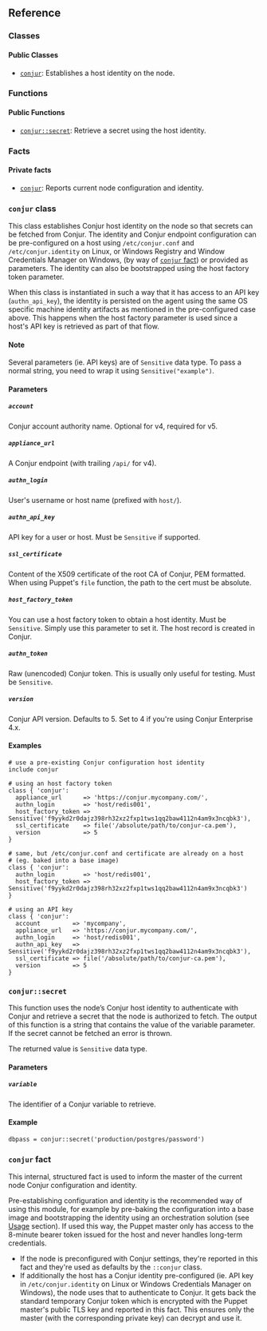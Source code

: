 ## Reference

### Classes

#### Public Classes

* [`conjur`](#conjur-class): Establishes a host identity on the node.

### Functions

#### Public Functions

* [`conjur::secret`](#conjursecret): Retrieve a secret using the host identity.

### Facts

#### Private facts

* [`conjur`](#conjur-fact): Reports current node configuration and identity.

### `conjur` class

This class establishes Conjur host identity on the node so that secrets can be
fetched from Conjur. The identity and Conjur endpoint configuration can be
pre-configured on a host using `/etc/conjur.conf` and `/etc/conjur.identity` on Linux, or
Windows Registry and Window Credentials Manager on Windows, (by way of
[`conjur` fact](#conjur-fact)) or provided as parameters. The identity can also be
bootstrapped using the host factory token parameter.

When this class is instantiated in such a way that it has access to an API key (`authn_api_key`),
the identity is persisted on the agent using the same OS specific machine identity
artifacts as mentioned in the pre-configured case above. This happens when the host
factory parameter is used since a host's API key is retrieved as part of that flow.

#### Note

Several parameters (ie. API keys) are of `Sensitive` data type.
To pass a normal string, you need to wrap it using `Sensitive("example")`.

#### Parameters

##### `account`
Conjur account authority name. Optional for v4, required for v5.

##### `appliance_url`
A Conjur endpoint (with trailing `/api/` for v4).

##### `authn_login`
User's username or host name (prefixed with `host/`).

##### `authn_api_key`
API key for a user or host. Must be `Sensitive` if supported.

##### `ssl_certificate`
Content of the X509 certificate of the root CA of Conjur, PEM formatted.
When using Puppet's `file` function, the path to the cert must be absolute.

##### `host_factory_token`
You can use a host factory token to obtain a host identity. Must be `Sensitive`.
Simply use this parameter to set it. The host record is created in Conjur.

##### `authn_token`
Raw (unencoded) Conjur token. This is usually only useful for testing.
Must be `Sensitive`.

##### `version`
Conjur API version. Defaults to 5. Set to 4 if you're using Conjur Enterprise 4.x.

#### Examples

```puppet
# use a pre-existing Conjur configuration host identity
include conjur

# using an host factory token
class { 'conjur':
  appliance_url      => 'https://conjur.mycompany.com/',
  authn_login        => 'host/redis001',
  host_factory_token => Sensitive('f9yykd2r0dajz398rh32xz2fxp1tws1qq2baw4112n4am9x3ncqbk3'),
  ssl_certificate    => file('/absolute/path/to/conjur-ca.pem'),
  version            => 5
}

# same, but /etc/conjur.conf and certificate are already on a host
# (eg. baked into a base image)
class { 'conjur':
  authn_login        => 'host/redis001',
  host_factory_token => Sensitive('f9yykd2r0dajz398rh32xz2fxp1tws1qq2baw4112n4am9x3ncqbk3')
}

# using an API key
class { 'conjur':
  account         => 'mycompany',
  appliance_url   => 'https://conjur.mycompany.com/',
  authn_login     => 'host/redis001',
  authn_api_key   => Sensitive('f9yykd2r0dajz398rh32xz2fxp1tws1qq2baw4112n4am9x3ncqbk3'),
  ssl_certificate => file('/absolute/path/to/conjur-ca.pem'),
  version         => 5
}
```

### `conjur::secret`

This function uses the node’s Conjur host identity to authenticate with Conjur
and retrieve a secret that the node is authorized to fetch. The output of this
function is a string that contains the value of the variable parameter. If the
secret cannot be fetched an error is thrown.

The returned value is `Sensitive` data type.

#### Parameters

##### `variable`
The identifier of a Conjur variable to retrieve.

#### Example

```puppet
dbpass = conjur::secret('production/postgres/password')
```

### `conjur` fact

This internal, structured fact is used to inform the master of the current node
Conjur configuration and identity.

Pre-establishing configuration and identity is the recommended way of using this
module, for example by pre-baking the configuration into a base image and bootstrapping
the identity using an orchestration solution (see [Usage](#usage) section). If
used this way, the Puppet master only has access to the 8-minute bearer token
issued for the host and never handles long-term credentials.

- If the node is preconfigured with Conjur settings, they're reported in this
  fact and they're used as defaults by the `::conjur` class.
- If additionally the host has a Conjur identity pre-configured (ie. API key in
  `/etc/conjur.identity` on Linux or Windows Credentials Manager on Windows), the node
  uses that to authenticate to Conjur. It gets back the standard temporary Conjur token
  which is encrypted with the Puppet master's public TLS key and reported in this fact. This
  ensures only the master (with the corresponding private key) can decrypt and use it.
